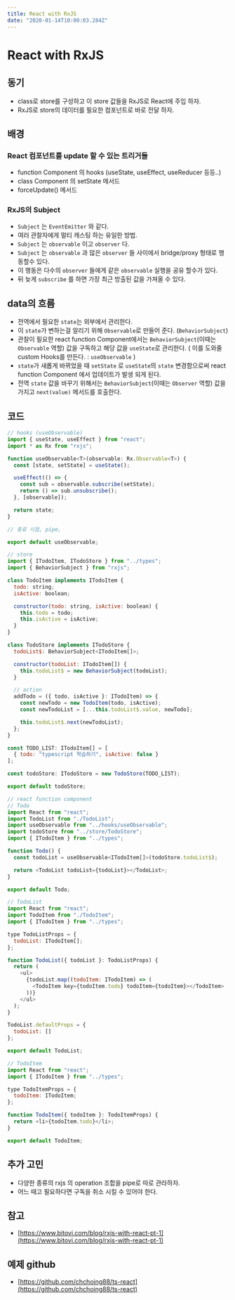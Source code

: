 ```yaml
---
title: React with RxJS
date: "2020-01-14T10:00:03.284Z"
---
```


# React with RxJS

## 동기

- class로 store를 구성하고 이 store 값들을 RxJS로 React에 주입 하자.
- RxJS로 store의 데이터를 필요한 컴포넌트로 바로 전달 하자.

## 배경

### React 컴포넌트를 update 할 수 있는 트리거들

- function Component 의 hooks (useState, useEffect, useReducer 등등..)
- class Component 의 setState 메서드
- forceUpdate() 메서드

### RxJS의 Subject

- `Subject` 는 `EventEmitter` 와 같다. 
- 여러 관찰자에게 멀티 캐스팅 하는 유일한 방법.
- `Subject` 는 `observable` 이고 `observer` 다. 
- `Subject` 는 `observable` 과 많은 `observer` 들 사이에서 bridge/proxy 형태로 행동할수 있다. 
- 이 행동은 다수의 `observer` 들에게 같은 `observable` 실행을 공유 할수가 있다.
- 뒤 늦게 `subscribe` 를 하면 가장 최근 방출된 값을 가져올 수 있다.

## data의 흐름

- 전역에서 필요한 `state`는 외부에서 관리한다. 
- 이 `state`가 변하는걸 알리기 위해 `Observable`로 만들어 준다. (`BehaviorSubject`)
- 관찰이 필요한 react function Component에서는 `BehaviorSubject`(이때는 `Observable` 역할) 값을 구독하고 해당 값을 `useState`로 관리한다. ( 이를 도와줄 custom Hooks를 만든다. : `useObservable` )
- `state`가 새롭게 바뀌었을 때 `setState` 로 `useState`의 `state` 변경함으로써 react function Component 에서 업데이트가 발생 되게 된다. 
- 전역 `state` 값을 바꾸기 위해서는 `BehaviorSubject`(이때는 `Observer` 역할) 값을 가지고 `next(value)` 메서드를 호출한다.

## 코드 

```javascript
// hooks (useObservable)
import { useState, useEffect } from "react";
import * as Rx from "rxjs";

function useObservable<T>(observable: Rx.Observable<T>) {
  const [state, setState] = useState();

  useEffect(() => {
    const sub = observable.subscribe(setState);
    return () => sub.unsubscribe();
  }, [observable]);

  return state;
}

// 종료 시점, pipe,

export default useObservable;
```

```javascript
// store
import { ITodoItem, ITodoStore } from "../types";
import { BehaviorSubject } from "rxjs";

class TodoItem implements ITodoItem {
  todo: string;
  isActive: boolean;

  constructor(todo: string, isActive: boolean) {
    this.todo = todo;
    this.isActive = isActive;
  }
}

class TodoStore implements ITodoStore {
  todoList$: BehaviorSubject<ITodoItem[]>;

  constructor(todoList: ITodoItem[]) {
    this.todoList$ = new BehaviorSubject(todoList);
  }

  // action
  addTodo = ({ todo, isActive }: ITodoItem) => {
    const newTodo = new TodoItem(todo, isActive);
    const newTodoList = [...this.todoList$.value, newTodo];

    this.todoList$.next(newTodoList);
  };
}

const TODO_LIST: ITodoItem[] = [
  { todo: "typescript 학습하기", isActive: false }
];

const todoStore: ITodoStore = new TodoStore(TODO_LIST);

export default todoStore;

```

```javascript
// react function component
// Todo
import React from "react";
import TodoList from "./TodoList";
import useObservable from "../hooks/useObservable";
import todoStore from "../store/TodoStore";
import { ITodoItem } from "../types";

function Todo() {
  const todoList = useObservable<ITodoItem[]>(todoStore.todoList$);

  return <TodoList todoList={todoList}></TodoList>;
}

export default Todo;

```

```javascript
// TodoList
import React from "react";
import TodoItem from "./TodoItem";
import { ITodoItem } from "../types";

type TodoListProps = {
  todoList: ITodoItem[];
};

function TodoList({ todoList }: TodoListProps) {
  return (
    <ul>
      {todoList.map((todoItem: ITodoItem) => (
        <TodoItem key={todoItem.todo} todoItem={todoItem}></TodoItem>
      ))}
    </ul>
  );
}

TodoList.defaultProps = {
  todoList: []
};

export default TodoList;

// TodoItem
import React from "react";
import { ITodoItem } from "../types";

type TodoItemProps = {
  todoItem: ITodoItem;
};

function TodoItem({ todoItem }: TodoItemProps) {
  return <li>{todoItem.todo}</li>;
}

export default TodoItem;

```

## 추가 고민

- 다양한 종류의 rxjs 의 operation 조합을 pipe로 따로 관라하자.
- 어느 때고 필요하다면 구독을 취소 시킬 수 있어야 한다.

## 참고 

- [https://www.bitovi.com/blog/rxjs-with-react-pt-1](https://www.bitovi.com/blog/rxjs-with-react-pt-1)

## 예제 github

- [https://github.com/chchoing88/ts-react](https://github.com/chchoing88/ts-react)